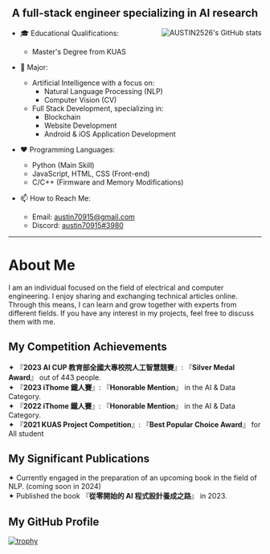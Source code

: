 <h2 align="center">A full-stack engineer specializing in AI research</h2>
<img src="https://github-readme-stats.vercel.app/api?username=AUSTIN2526&show_icons=true" alt="AUSTIN2526's GitHub stats" align="right">

- 🎓 Educational Qualifications:
  - Master's Degree from KUAS

- 🔭 Major:
  - Artificial Intelligence with a focus on:
    - Natural Language Processing (NLP)
    - Computer Vision (CV)
  - Full Stack Development, specializing in:
    - Blockchain
    - Website Development
    - Android & iOS Application Development

- ❤ Programming Languages:
  - Python (Main Skill)
  - JavaScript, HTML, CSS (Front-end)
  - C/C++ (Firmware and Memory Modifications)

- 📫 How to Reach Me:
  - Email: austin70915@gmail.com
  - Discord: [austin70915#3980](https://discordapp.com/users/austin#3980)
---
# About Me
I am an individual focused on the field of electrical and computer engineering. I enjoy sharing and exchanging technical articles online. Through this means, I can learn and grow together with experts from different fields. If you have any interest in my projects, feel free to discuss them with me.

## My Competition Achievements
✦ 『**2023 AI CUP 教育部全國大專校院人工智慧競賽**』: 『**Silver Medal Award**』 out of 443 people.  
✦ 『**2023 iThome 鐵人賽**』: 『**Honorable Mention**』 in the AI & Data Category.  
✦ 『**2022 iThome 鐵人賽**』: 『**Honorable Mention**』 in the AI & Data Category.  
✦ 『**2021 KUAS Project Competition**』: 『**Best Popular Choice Award**』 for All student
## My Significant Publications
✦ Currently engaged in the preparation of an upcoming book in the field of NLP. (coming soon in 2024)  
✦ Published the book 『**從零開始的 AI 程式設計養成之路**』 in 2023.  

## My GitHub Profile
[![trophy](https://github-profile-trophy.vercel.app/?username=AUSTIN2526&&column=-1)](https://github.com/ryo-ma/github-profile-trophy)



